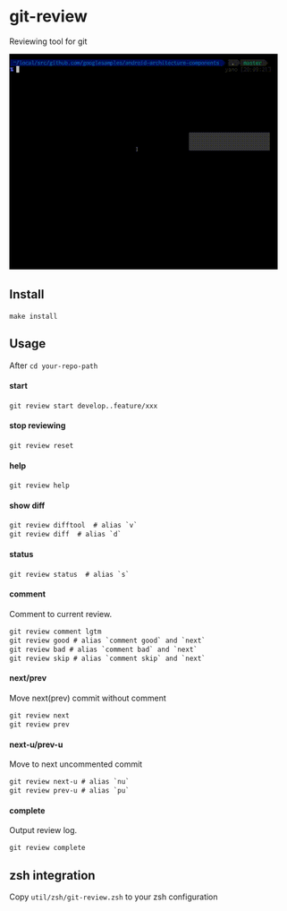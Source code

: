 
# git-review

Reviewing tool for git

![git-review](https://raw.githubusercontent.com/tetsutan/git-review/master/screenshot.gif)


## Install

```
make install
```

## Usage

After `cd your-repo-path`

#### start

```
git review start develop..feature/xxx
```

#### stop reviewing

```
git review reset
```

#### help


```
git review help
```

#### show diff

```
git review difftool  # alias `v`
git review diff  # alias `d`
```


#### status
```
git review status  # alias `s`
```

#### comment

Comment to current review.

```
git review comment lgtm
git review good # alias `comment good` and `next`
git review bad # alias `comment bad` and `next`
git review skip # alias `comment skip` and `next`
```

#### next/prev

Move next(prev) commit without comment

```
git review next
git review prev
```

#### next-u/prev-u

Move to next uncommented commit

```
git review next-u # alias `nu`
git review prev-u # alias `pu`
```

#### complete

Output review log.

```
git review complete
```

## zsh integration

Copy `util/zsh/git-review.zsh` to your zsh configuration

